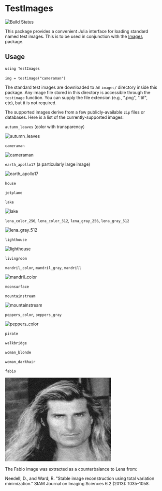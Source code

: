# TestImages

[![Build Status](https://travis-ci.org/timholy/TestImages.jl.png)](https://travis-ci.org/timholy/TestImages.jl)

This package provides a convenient Julia interface for loading
standard named test images. This is to be used in conjunction with the
[Images](https://github.com/timholy/Images.jl) package.

## Usage

```
using TestImages

img = testimage("cameraman")
```

The standard test images are downloaded to an `images/` directory
inside this package.  Any image file stored in this directory is
accessible through the `testimage` function.  You can supply the file
extension (e.g., ".png", ".tif", etc), but it is not required.

The supported images derive from a few publicly-available `zip` files
or databases. Here is a list of the currently-supported images:

`autumn_leaves` (color with transparency)

![autumn_leaves](http://www.imagemagick.org/Usage/images/autumn_leaves.png)

`cameraman`

![cameraman](http://codesmesh.com/wp-content/uploads/2013/04/cameraman.jpg)

`earth_apollo17` (a particularly large image)

![earth_apollo17](http://upload.wikimedia.org/wikipedia/commons/9/97/The_Earth_seen_from_Apollo_17.jpg)

`house`

`jetplane`

`lake`

![lake](images/lake.tif)

`lena_color_256`, `lena_color_512`, `lena_gray_256`, `lena_gray_512`

![lena_gray_512](http://www.ece.rice.edu/~wakin/images/lenaTest3.jpg)

`lighthouse`

![lighthouse](http://r0k.us/graphics/kodak/kodak/kodim21.png)

`livingroom`

`mandril_color`, `mandril_gray`, `mandrill`

![mandril_color](http://courses.cs.washington.edu/courses/cse455/10wi/projects/p1a/mandrill.png)

`moonsurface`

`mountainstream`

![mountainstream](http://r0k.us/graphics/kodak/kodak/kodim13.png)

`peppers_color`, `peppers_gray`

![peppers_color](http://www.topnews.in/files/Pepper_02.jpg)

`pirate`

`walkbridge`

`woman_blonde`

`woman_darkhair`

`fabio`

![fabio](images/fabio.png)

The Fabio image was extracted as a counterbalance to Lena from:

Needell, D., and Ward, R. "Stable image reconstruction using total variation minimization." SIAM Journal on Imaging Sciences 6.2 (2013): 1035-1058.
